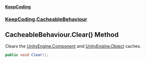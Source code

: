 #### [KeepCoding](index.md 'index')
### [KeepCoding](KeepCoding.md 'KeepCoding').[CacheableBehaviour](KeepCoding_CacheableBehaviour.md 'KeepCoding.CacheableBehaviour')
## CacheableBehaviour.Clear() Method
Clears the [UnityEngine.Component](https://docs.microsoft.com/en-us/dotnet/api/UnityEngine.Component 'UnityEngine.Component') and [UnityEngine.Object](https://docs.microsoft.com/en-us/dotnet/api/UnityEngine.Object 'UnityEngine.Object') caches.  
```csharp
public void Clear();
```
